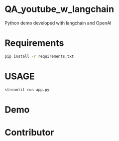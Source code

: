 # QA_youtube_w_langchain
Python demo developed with langchain and OpenAI

# Requirements
```bash
pip install -r requirements.txt
```

# USAGE
```bash
streamlit run app.py
```

# Demo


# Contributor
